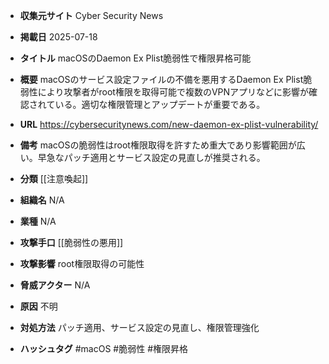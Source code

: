 - **収集元サイト**
Cyber Security News

- **掲載日**
2025-07-18

- **タイトル**
macOSのDaemon Ex Plist脆弱性で権限昇格可能

- **概要**
macOSのサービス設定ファイルの不備を悪用するDaemon Ex Plist脆弱性により攻撃者がroot権限を取得可能で複数のVPNアプリなどに影響が確認されている。適切な権限管理とアップデートが重要である。

- **URL**
https://cybersecuritynews.com/new-daemon-ex-plist-vulnerability/

- **備考**
macOSの脆弱性はroot権限取得を許すため重大であり影響範囲が広い。早急なパッチ適用とサービス設定の見直しが推奨される。

- **分類**
[[注意喚起]]

- **組織名**
N/A

- **業種**
N/A

- **攻撃手口**
[[脆弱性の悪用]]

- **攻撃影響**
root権限取得の可能性

- **脅威アクター**
N/A

- **原因**
不明

- **対処方法**
パッチ適用、サービス設定の見直し、権限管理強化

- **ハッシュタグ**
#macOS #脆弱性 #権限昇格
